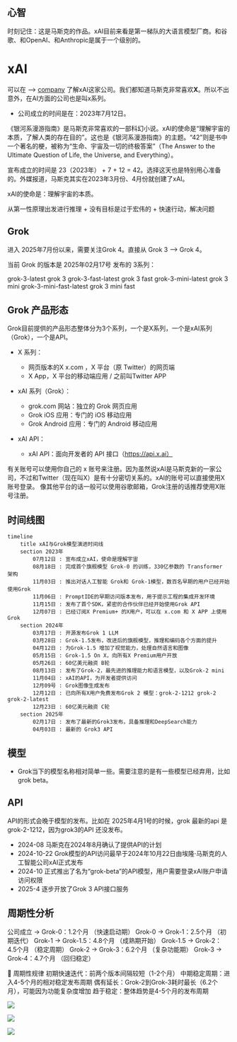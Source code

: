## 心智

时刻记住：这是马斯克的作品。xAI目前来看是第一梯队的大语言模型厂商。和谷歌、和OpenAI、和Anthropic是属于一个级别的。

# xAI

可以在 --> [company](https://x.ai/company) 了解xAI这家公司。我们都知道马斯克非常喜欢**X**。所以不出意外，在AI方面的公司也是叫x系列。

- 公司成立的时间是在：2023年7月12日。

《银河系漫游指南》是马斯克非常喜欢的一部科幻小说。xAI的使命是“理解宇宙的本质，了解人类的存在目的”。这也是《银河系漫游指南》的主题。“42”则是书中一个著名的梗，被称为“生命、宇宙及一切的终极答案”（The Answer to the Ultimate Question of Life, the Universe, and Everything）。

宣布成立的时间是 23（2023年） + 7 + 12 = 42。选择这天也是特别用心准备的。外媒报道，马斯克其实在2023年3月份、4月份就创建了xAI。

xAI的使命是：理解宇宙的本质。

从第一性原理出发进行推理 + 没有目标是过于宏伟的 + 快速行动，解决问题

## Grok

进入 2025年7月份以来，需要关注Grok 4。直接从 Grok 3 --> Grok 4。

当前 Grok 的版本是 2025年02月17号 发布的 3系列：

grok-3-latest grok 3
grok-3-fast-latest grok 3 fast
grok-3-mini-latest grok 3 mini
grok-3-mini-fast-latest grok 3 mini fast

## Grok 产品形态

Grok目前提供的产品形态整体分为3个系列，一个是X系列，一个是xAI系列（Grok），一个是API。

- X 系列：

  - 网页版本的X x.com ，X 平台（原 Twitter）的网页端
  - X App，X 平台的移动端应用 / 之前叫Twitter APP

- xAI 系列（Grok）：

  - grok.com 网站：独立的 Grok 网页应用
  - Grok iOS 应用：专门的 iOS 移动应用
  - Grok Android 应用：专门的 Android 移动应用

- xAI API：

  - xAI API：面向开发者的 API 接口（https://api.x.ai）

有关账号可以使用你自己的 x 账号来注册。因为虽然说xAI是马斯克新的一家公司，不过和Twitter（现在叫X）是有十分密切关系的。xAI的账号可以直接使用X账号登录。
像其他平台的话一般可以使用谷歌邮箱，Grok注册的话推荐使用X账号注册。

## 时间线图

```mermaid
timeline
    title xAI与Grok模型演进时间线
    section 2023年
        07月12日 : 宣布成立xAI，使命是理解宇宙
        08月18日 : 完成首个旗舰模型 Grok-0 的训练，330亿参数的 Transformer 架构
        11月03日 : 推出对话人工智能 Grok和 Grok-1模型，数百名早期的用户已经开始使用Grok
        11月06日 : PromptIDE的早期访问版本发布，用于提示工程的集成开发环境
        11月15日 : 发布了首个SDK，紧密的合作伙伴已经开始使用Grok API
        12月07日 : 已经订阅X Premium+ 的X用户，可以在 x.com 和 X APP 上使用Grok
    section 2024年
        03月17日 : 开源发布Grok 1 LLM
        03月28日 : Grok-1.5发布，改进后的旗舰模型，推理和编码各个方面的提升
        04月12日 : 为Grok-1.5 增加了视觉能力，处理自然语言和图像
        05月15日 : Grok-1.5 On X，向所有X Premium用户开放
        05月26日 : 60亿美元融资 B轮
        08月13日 : 发布了Grok-2，最先进的推理能力和语言模型，以及Grok-2 mini
        11月04日 : xAI的API，为开发者提供访问
        12月09号 : Grok图像生成发布
        12月12日 : 已向所有X用户免费发布Grok 2 模型：grok-2-1212 grok-2 grok-2-latest
        12月23日 : 60亿美元融资 C轮
    section 2025年
        02月17日 : 发布了最新的Grok3发布，具备推理和DeepSearch能力
        04月03日 : 最新的 Grok3 API
```

## 模型

- Grok当下的模型名称相对简单一些。需要注意的是有一些模型已经弃用，比如 grok beta。

## API

API的形式会晚于模型的发布。比如在 2025年4月1号的时候，grok 最新的api 是grok-2-1212，因为grok3的API 还没发布。

- 2024-08 马斯克在2024年8月确认了提供API的计划
- 2024-10-22 Grok模型的API访问最早于2024年10月22日由埃隆·马斯克的人工智能公司xAI正式发布
- 2024-10 正式推出了名为“grok-beta”的API模型，用户需要登录xAI账户申请访问权限
- 2025-4 逐步开放了Grok 3 API接口服务

## 周期性分析

公司成立 → Grok-0：1.2个月 （快速启动期）
Grok-0 → Grok-1：2.5个月 （初期迭代）
Grok-1 → Grok-1.5：4.8个月 （成熟期开始）
Grok-1.5 → Grok-2：4.5个月 （稳定周期）
Grok-2 → Grok-3：6.2个月 （复杂功能期）
Grok-3 → Grok-4：4.7个月 （回归稳定）

🔄 周期性规律
初期快速迭代：前两个版本间隔较短（1-2个月）
中期稳定周期：进入4-5个月的相对稳定发布周期
偶有延长：Grok-2到Grok-3耗时最长（6.2个月），可能因为功能复杂度增加
趋于稳定：整体趋势是4-5个月的发布周期

![](https://mdn.alipayobjects.com/one_clip/afts/img/Z4YHQbWfkXIAAAAARkAAAAgAoEACAQFr/original)

![](https://mdn.alipayobjects.com/one_clip/afts/img/trIpSaqvlxMAAAAAR4AAAAgAoEACAQFr/original)

![](https://mdn.alipayobjects.com/one_clip/afts/img/o97bQpne4YAAAAAARwAAAAgAoEACAQFr/original)
